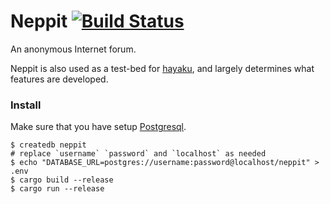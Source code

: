 # Neppit [![Build Status](https://travis-ci.org/nokaa/neppit.svg?branch=master)](https://travis-ci.org/nokaa/neppit)

An anonymous Internet forum.

Neppit is also used as a test-bed for [hayaku](https://github.com/hayaku-rs/hayaku), and largely determines what features are developed.

### Install
Make sure that you have setup [Postgresql](https://wiki.archlinux.org/index.php/PostgreSQL).

```
$ createdb neppit
# replace `username` `password` and `localhost` as needed
$ echo "DATABASE_URL=postgres://username:password@localhost/neppit" > .env
$ cargo build --release
$ cargo run --release
```

